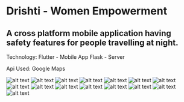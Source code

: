 # Drishti - Women Empowerment

## A cross platform mobile application having safety features for people travelling at night.

Technology:
  Flutter - Mobile App
  Flask - Server
  
Api Used:
  Google Maps

![alt text](slides/drishti-01.png)
![alt text](slides/drishti-02.png)
![alt text](slides/drishti-03.png)
![alt text](slides/drishti-04.png)
![alt text](slides/drishti-05.png)
![alt text](slides/drishti-06.png)
![alt text](slides/drishti-07.png)
![alt text](slides/drishti-08.png)
![alt text](slides/drishti-09.png)
![alt text](slides/drishti-10.png)
![alt text](slides/drishti-11.png)
![alt text](slides/drishti-12.png)
![alt text](slides/drishti-13.png)
![alt text](slides/drishti-14.png)
![alt text](slides/drishti-15.png)
